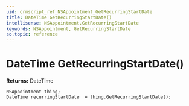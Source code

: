 ```yaml
---
uid: crmscript_ref_NSAppointment_GetRecurringStartDate
title: DateTime GetRecurringStartDate()
intellisense: NSAppointment.GetRecurringStartDate
keywords: NSAppointment, GetRecurringStartDate
so.topic: reference
---
```


# DateTime GetRecurringStartDate()

**Returns:** DateTime

```crmscript
NSAppointment thing;
DateTime recurringStartDate  = thing.GetRecurringStartDate();
```

